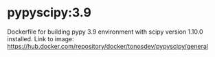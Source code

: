 # pypyscipy:3.9

Dockerfile for building pypy 3.9 environment with scipy version 1.10.0 installed.
Link to image: https://hub.docker.com/repository/docker/tonosdev/pypyscipy/general
